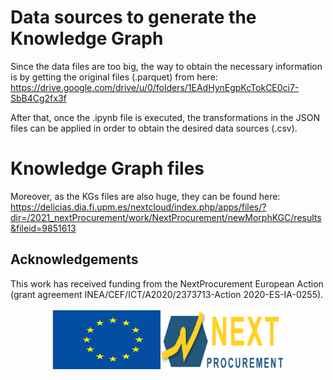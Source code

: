 # Data sources to generate the Knowledge Graph
Since the data files are too big, the way to obtain the necessary information is by getting the original files (.parquet) from here: https://drive.google.com/drive/u/0/folders/1EAdHynEgpKcTokCE0ci7-SbB4Cg2fx3f

After that, once the .ipynb file is executed, the transformations in the JSON files can be applied in order to obtain the desired data sources (.csv).

# Knowledge Graph files
Moreover, as the KGs files are also huge, they can be found here: https://delicias.dia.fi.upm.es/nextcloud/index.php/apps/files/?dir=/2021_nextProcurement/work/NextProcurement/newMorphKGC/results&fileid=9851613

## Acknowledgements

This work has received funding from the NextProcurement European Action (grant agreement INEA/CEF/ICT/A2020/2373713-Action 2020-ES-IA-0255).

<p align="center">
  <img src="static/Images/eu-logo.svg" alt="EU Logo" height=100 width="200" style="margin-right: -27px;">
  <img src="static/Images/nextprocurement-logo.png" alt="Next Procurement Logo" height=100 width="200">
</p>